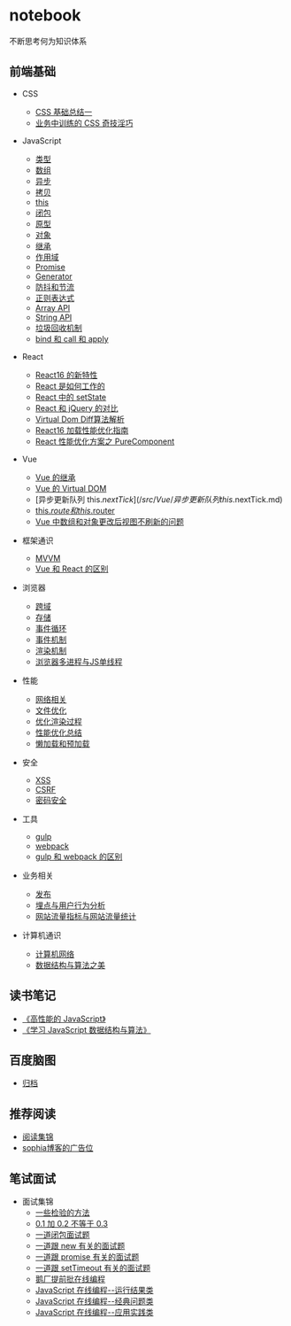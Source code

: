 # notebook
不断思考何为知识体系

## 前端基础
* CSS
  * [CSS 基础总结一](/src/CSS/CSS基础总结一.md)
  * [业务中训练的 CSS 奇技淫巧](/src/CSS/业务中训练的CSS奇技淫巧.md)

* JavaScript
  * [类型](/src/JavaScript/类型.md)
  * [数组](/src/JavaScript/数组.md)
  * [异步](/src/JavaScript/异步.md)
  * [拷贝](/src/JavaScript/拷贝.md)
  * [this](/src/JavaScript/this.md)
  * [闭包](/src/JavaScript/闭包.md)
  * [原型](/src/JavaScript/原型.md)
  * [对象](/src/JavaScript/对象.md)
  * [继承](/src/JavaScript/继承.md)
  * [作用域](/src/JavaScript/作用域.md)
  * [Promise](/src/JavaScript/Promise.md)
  * [Generator](/src/JavaScript/Generator.md)
  * [防抖和节流](/src/JavaScript/防抖和节流.md)
  * [正则表达式](/src/JavaScript/正则表达式.md)
  * [Array API](/src/JavaScript/ArrayAPI.md)
  * [String API](/src/JavaScript/StringAPI.md)
  * [垃圾回收机制](/src/JavaScript/垃圾回收机制.md)
  * [bind 和 call 和 apply](/src/JavaScript/bind和call和apply.md)

* React
  * [React16 的新特性](/src/React/React16的新特性.md)
  * [React 是如何工作的](/src/React/React是如何工作的.md)
  * [React 中的 setState](/src/React/React中的setState.md)
  * [React 和 jQuery 的对比](/src/React/React和jQuery的对比.md)
  * [Virtual Dom Diff算法解析](/src/React/VirtualDomDiff算法解析.md)
  * [React16 加载性能优化指南](/src/React/React16加载性能优化指南.md)
  * [React 性能优化方案之 PureComponent](/src/React/React16加载性能优化指南.md)

* Vue
  * [Vue 的继承](/src/Vue/Vue的继承.md)
  * [Vue 的 Virtual DOM](/src/Vue/Vue的VirtualDOM.md)
  * [异步更新队列 this.$nextTick](/src/Vue/异步更新队列this.$nextTick.md)
  * [this.$route 和 this.$router](/src/Vue/this.$route和this.$router.md)
  * [Vue 中数组和对象更改后视图不刷新的问题](/src/Vue/Vue中数组和对象更改后视图不刷新的问题.md)

* 框架通识
  * [MVVM](/src/frame/MVVM.md)
  * [Vue 和 React 的区别](/src/frame/Vue和React的区别.md)
 
* 浏览器
  * [跨域](/src/browser/跨域.md)
  * [存储](/src/browser/存储.md)
  * [事件循环](/src/browser/事件循环.md)
  * [事件机制](/src/browser/事件机制.md)
  * [渲染机制](/src/browser/渲染机制.md)
  * [浏览器多进程与JS单线程](/src/browser/浏览器多进程与JS单线程.md)

* 性能
  * [网络相关](/src/performance/网络相关.md)
  * [文件优化](/src/performance/文件优化.md)
  * [优化渲染过程](/src/performance/优化渲染过程.md)
  * [性能优化总结](/src/performance/性能优化总结.md)
  * [懒加载和预加载](/src/performance/懒加载和预加载.md)

* 安全
  * [XSS](/src/safety/XSS.md)
  * [CSRF](/src/safety/CSRF.md)
  * [密码安全](/src/safety/密码安全.md)

* 工具
  * [gulp](/src/tool/gulp.md)
  * [webpack](/src/tool/webpack.md)
  * [gulp 和 webpack 的区别](/src/tool/gulp和webpack的区别.md)

* 业务相关
  * [发布](/src/business/发布.md)
  * [埋点与用户行为分析](/src/business/埋点与用户行为分析.md)
  * [网站流量指标与网站流量统计](/src/business/网站流量指标与网站流量统计.md)

* 计算机通识
  * [计算机网络](/src/computer/计算机网络.md)
  * [数据结构与算法之美](/src/computer/数据结构与算法之美.md)

## 读书笔记
* [《高性能的 JavaScript》](/src/book/高性能的JavaScript.md)
* [《学习 JavaScript 数据结构与算法》](/src/book/学习JavaScript数据结构与算法.md)

## 百度脑图
* [归档](http://naotu.baidu.com/file/6084a7cf12c67a46a7a97e62f09151ea?token=441944774bc5f437)

## 推荐阅读
* [阅读集锦](/src/other/README.md)
* [sophia博客的广告位](http://sophiayang1997.github.io)

## 笔试面试 
* 面试集锦
  * [一些检验的方法](/src/interview/一些检验的方法.md)
  * [0.1 加 0.2 不等于 0.3](/src/interview/0.1加0.2不等于0.3.md)
  * [一道闭包面试题](/src/interview/一道闭包面试题.md)
  * [一道跟 new 有关的面试题](/src/interview/一道跟new有关的面试题.md)
  * [一道跟 promise 有关的面试题](/src/interview/一道跟promise有关的面试题.md)
  * [一道跟 setTimeout 有关的面试题](/src/interview/一道跟setTimeout有关的面试题.md)
  * [鹅厂提前批在线编程](/src/interview/鹅厂提前批在线编程.md)
  * [JavaScript 在线编程--运行结果类](/src/interview/JavaScript在线编程运行结果类.md)
  * [JavaScript 在线编程--经典问题类](/src/interview/JavaScript在线编程经典问题类.md)
  * [JavaScript 在线编程--应用实践类](/src/interview/JavaScript在线编程应用实践类.md)
